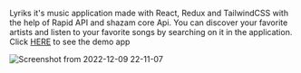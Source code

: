
Lyriks it's music application made with React, Redux and TailwindCSS with the help of Rapid API and shazam core Api.
You can discover your favorite artists and listen to your favorite songs by searching on it in the application.<br/>
Click <a href="https://lyriks-music-app-rmz.netlify.app/">HERE</a> to see the demo app

![Screenshot from 2022-12-09 22-11-07](https://user-images.githubusercontent.com/74255678/206796712-af12c983-ceb3-4a65-b520-ae80616e5843.png)
